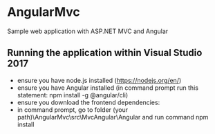 # AngularMvc
Sample web application with ASP.NET MVC and Angular

## Running the application within Visual Studio 2017
- ensure you have node.js installed (https://nodejs.org/en/)
- ensure you have Angular installed (in command prompt run this statement: npm install -g @angular/cli)
- ensure you download the frontend dependencies:
- in command prompt, go to folder (your path)\AngularMvc\src\MvcAngular\Angular and run command npm install


